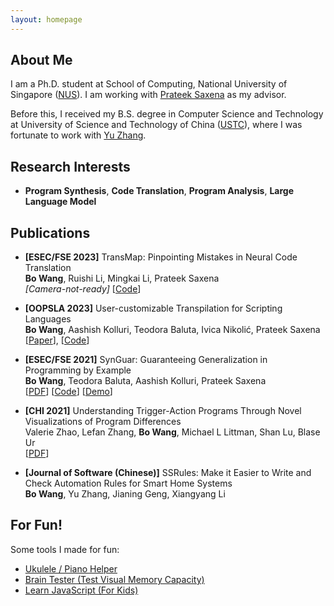 ```yaml
---
layout: homepage
---
```


## About Me

I am a Ph.D. student at School of Computing, National University of Singapore ([NUS](https://www.nus.edu.sg/)). I am working with [Prateek Saxena](https://www.comp.nus.edu.sg/~prateeks/) as my advisor. 

Before this, I received my B.S. degree in Computer Science and Technology at University of Science and Technology of China ([USTC](https://en.ustc.edu.cn/)), where I was fortunate to work with [Yu Zhang](http://staff.ustc.edu.cn/~yuzhang/).

## Research Interests

- **Program Synthesis**, **Code Translation**, **Program Analysis**, **Large Language Model**


## Publications
- **[ESEC/FSE 2023]** TransMap: Pinpointing Mistakes in Neural Code Translation
  <br>
  **Bo Wang**, Ruishi Li, Mingkai Li, Prateek Saxena
  <br>
  *[Camera-not-ready]* [[Code](https://github.com/HALOCORE/TransMap)]

- **[OOPSLA 2023]** User-customizable Transpilation for Scripting Languages
  <br>
  **Bo Wang**, Aashish Kolluri, Teodora Baluta, Ivica Nikolić, Prateek Saxena
  <br>
  [[Paper](https://dl.acm.org/doi/abs/10.1145/3586034)], [[Code](https://github.com/HALOCORE/DuoGlot)]

- **[ESEC/FSE 2021]** SynGuar: Guaranteeing Generalization in Programming by Example
  <br>
  **Bo Wang**, Teodora Baluta, Aashish Kolluri, Prateek Saxena
  <br>
  [[PDF](https://www.comp.nus.edu.sg/~wangbo20/pubs/fse2021_synguar.pdf)] [[Code](https://github.com/halocore/SynGuar)] [[Demo](https://www.comp.nus.edu.sg/~wangbo20/synguar/webui/demo/index.html)] 
  <!-- <strong><i style="color:#e74d3c">Oral Presentation</i></strong> -->

- **[CHI 2021]** Understanding Trigger-Action Programs Through Novel Visualizations of Program Differences
  <br>
  Valerie Zhao, Lefan Zhang, **Bo Wang**, Michael L Littman, Shan Lu, Blase Ur
  <br>
  [[PDF](https://www.blaseur.com/papers/chi21-diff.pdf)]

- **[Journal of Software (Chinese)]** SSRules: Make it Easier to Write and Check Automation Rules for Smart Home Systems
  <br>
  **Bo Wang**, Yu Zhang, Jianing Geng, Xiangyang Li

## For Fun!

Some tools I made for fun:  
- [Ukulele / Piano Helper](./ukulele/index.html)  
- [Brain Tester (Test Visual Memory Capacity)](./brain-tester/index.html)
- [Learn JavaScript (For Kids)](./js-starter/index.html)


